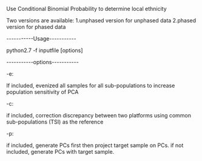 
Use Conditional Binomial Probability to determine local ethnicity

Two versions are available: 1.unphased version for unphased data 2.phased version for phased data

-----------Usage-----------

python2.7 -f inputfile [options]

-----------options-----------

-e:

If included, evenized all samples for all sub-populations to increase population sensitivity of PCA

-c:

if included, correction discrepancy between two platforms using common sub-populations (TSI) as the reference

-p:

if included, generate PCs first then project target sample on PCs. if not included, generate PCs with target sample.
